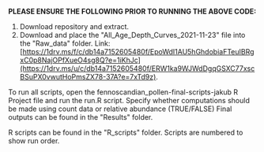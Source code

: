 **PLEASE ENSURE THE FOLLOWING PRIOR TO RUNNING THE ABOVE CODE:**

  1. Download repository and extract.
  2. Download and place the "All_Age_Depth_Curves_2021-11-23" file into the "Raw_data" folder. Link: [https://1drv.ms/f/c/db14a7152605480f/EpoWdI1AU5hGhdobiaFTeuIBRgxC0p8NajOPfXueO4sg8Q?e=1iKhJc](https://1drv.ms/u/c/db14a7152605480f/ERW1ka9WJWdDgqGSXC77xscBSuPX0vwutHoPmsZX78-37A?e=7xTd9z).

To run all scripts, open the fennoscandian_pollen-final-scripts-jakub R Project file and run the run.R script.
Specify whether computations should be made using count data or relative abundance (TRUE/FALSE)
Final outputs can be found in the "Results" folder.

R scripts can be found in the "R_scripts" folder. Scripts are numbered to show run order.
